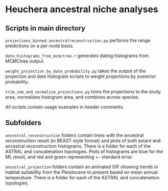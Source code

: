 # Heuchera ancestral niche analyses

## Scripts in main directory
`projections_binned_ancestralreconstruction.py` performs the range predictions on a per-node basis. 

`date_histograms_from_mcmctree.r` generates dating histograms from MCMCtree output. 

`weight_projection_by_date_probability.py` takes the output of the projection and date histogram scripts to weight projections by posterior probability.

`trim_sum_and_normalize_projections.py` trims the projections to the study area, normalizes histogram area, and combines across species.

All scripts contain usage examples in header comments. 

## Subfolders
`ancestral_reconstruction` folders contain trees with the ancestral reconstruction result (in BEAST-style format) and plots of both extant and ancestral reconstruction histograms. There is a folder for each of the ASTRAL and concatenation topologies. Plots of histograms are blue for the ML result, and red and green representing +- standard error.

`ancestral_projection` folders contain an animated GIF showing trends in habitat suitability from the Pleistocene to present based on mean annual temperature. There is a folder for each of the ASTRAL and concatenation topologies.
